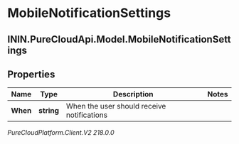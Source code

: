 # MobileNotificationSettings

## ININ.PureCloudApi.Model.MobileNotificationSettings

## Properties

|Name | Type | Description | Notes|
|------------ | ------------- | ------------- | -------------|
| **When** | **string** | When the user should receive notifications | |



_PureCloudPlatform.Client.V2 218.0.0_
